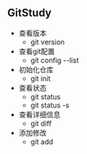 ## GitStudy

* 查看版本
	* git version
* 查看git配置
	* git config --list
* 初始化仓库
	* git init
* 查看状态
	* git status
	* git status -s
* 查看详细信息
	* git diff
* 添加修改
	* git add 
